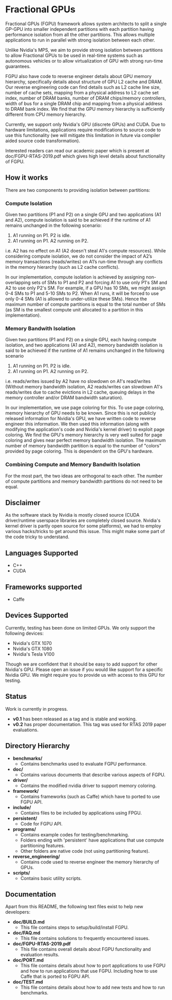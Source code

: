 # Fractional GPUs
Fractional GPUs (FGPU) framework allows system architects to split a single GP-GPU into
smaller independent partitions with each partition having performance isolation
from all the other partitions. This allows multiple applications to run in parallel with
strong isolation between each other.

Unlike Nvidia's MPS, we aim to provide strong isolation between partitions
to allow Fractional GPUs to be used in real-time systems such as autonomous vehicles
or to allow virtualization of GPU with strong run-time guarantees.

FGPU also have code to reverse engineer details about GPU memory hierarchy, specifically
details about structure of GPU L2 cache and DRAM. Our reverse engineering code can find
details such as L2 cache line size, number of cache sets, mapping from a physical address
to L2 cache set index, number of DRAM banks, number of DRAM chips/memory controllers, 
width of bus for a single DRAM chip and mapping from a physical address to DRAM bank index.
We find that the GPU memory hierarchy is sufficiently different from CPU memory hierarchy.

Currently, we support only Nvidia's GPU (discrete GPUs) and CUDA. Due to hardware limitations,
applications require modifications to source code to use this functionality
(we will mitigate this limitation in future via compiler aided source code transformation).

Interested readers can read our academic paper which is present at doc/FGPU-RTAS-2019.pdf
which gives high level details about functionality of FGPU.

## How it works
There are two components to providing isolation between partitions:

### Compute Isolation
Given two partitions (P1 and P2) on a single GPU and two
applications (A1 and A2), compute isolation is said to be achieved if the 
runtime of A1 remains unchanged in the following scenario:
1) A1 running on P1. P2 is idle.
2) A1 running on P1. A2 running on P2.

i.e. A2 has no effect on A1 (A2 doesn't steal A1's compute resources). While 
considering compute isolation, we do not consider the impact of A2’s
memory transactions (reads/writes) on A1’s run-time through any conflicts in the 
memory hierarchy (such as L2 cache conflicts). 

In our implementation, compute isolation is achieved by assigning non-overlapping sets
of SMs to P1 and P2 and forcing A1 to use only P1's SM and A2 to use only P2's
SM. For example, if a GPU has 10 SMs, we might assign 0-4 SMs to P1 and 5-10 SMs
to P2. When A1 runs, it will be forced to use only 0-4 SMs (A1 is allowed to 
under-utilize these SMs). Hence the maximum number of compute partitions is equal
to the total number of SMs (as SM is the smallest compute unit allocated to a
partition in this implementation).

### Memory Bandwith Isolation
Given two partitions (P1 and P2) on a single GPU, each having compute isolation,
and two applications (A1 and A2), memory bandwidth isolation is said to be 
achieved if the runtime of A1 remains unchanged
in the following scenario
1) A1 running on P1. P2 is idle.
2) A1 running on P1. A2 running on P2.

i.e. reads/writes issued by A2 have no slowdown on A1's read/writes (Without
memory bandwidth isolation, A2 reads/writes can slowdown A1's reads/writes
due to cache evictions in L2 cache, queuing delays in the memory controller and/or 
DRAM bandwidth saturation).

In our implementation, we use page coloring for this.
To use page coloring, memory hierarchy of GPU needs to be known. Since this is
not publicly released information for Nvidia's GPU, we have written code to reverse
engineer this information. We then used this information (along with modifying the
application's code and Nvidia's kernel driver) to exploit page coloring. 
We find the GPU's memory hierarchy is very well suited for page coloring and gives
near perfect memory bandwidth isolation. The maximum number of memory bandwidth 
partition is equal to the number of "colors" provided by page coloring. This is
dependent on the GPU's hardware.

### Combining Compute and Memory Bandwith Isolation
For the most part, the two ideas are orthogonal to each other. The number of 
compute partitions and memory bandwidth partitions do not need to be equal.

## Disclaimer
As the software stack by Nvidia is mostly closed source (CUDA driver/runtime 
userspace libraries are completely closed source. Nvidia's kernel driver is 
partly open source for some platforms), we had to employ various hacks/tricks to
get around this issue. This might make some part of the code tricky to understand.

## Languages Supported
* C++
* CUDA


## Frameworks supported
* Caffe


## Devices Supported
Currently, testing has been done on limited GPUs. We only support the following 
devices:
* Nvidia's GTX 1070
* Nvidia's GTX 1080
* Nvidia's Tesla V100

Though we are confident that it should be easy to add support for other Nvidia's
GPU. Please open an issue if you would like support for a specific Nvidia GPU.
We might require you to provide us with access to this GPU for testing.


## Status
Work is currently in progress. 

* **v0.1** has been released as a tag and is stable and working.
* **v0.2** has proper documentation. This tag was used for RTAS 2019 paper evaluations.


## Directory Hierarchy
* **benchmarks/**
    * Contains benchmarks used to evaluate FGPU performance.
* **doc/**
    * Contains various documents that describe various aspects of FGPU.
* **driver/**
    * Contains the modified nvidia driver to support memory coloring.
* **framework/**
    * Contains frameworks (such as Caffe) which have to ported to use FGPU API.
* **include/**
    * Contains files to be included by applications using FPGU.
* **persistent/**
    * Code for FGPU API.
* **programs/**
    * Contains example codes for testing/benchmarking.
    * Folders ending with 'persistent' have applications that use compute partitioning features.
    * Other folders are native code (not using partitioning feature).
* **reverse_engineering/**
    * Contains code used to reverse engineer the memory hierarchy of GPUs.
* **scripts/**
    * Contains basic utility scripts.


## Documentation

Apart from this README, the following text files exist to help new developers:

* **doc/BUILD.md**          
    * This file contains steps to setup/build/install FGPU.
* **doc/FAQ.md**
    * This file contains solutions to frequently encountered issues.
* **doc/FGPU-RTAS-2019.pdf** 
    * This file contains overall details about FGPU functionality and evaluation results.
* **doc/PORT.md**           
    * This file contains details about how to port applications to use FGPU and how to
    run applications that use FGPU. Including how to use Caffe that is ported to FGPU API.
* **doc/TEST.md**           
    * This file contains details about how to add new tests and how to run benchmarks.

